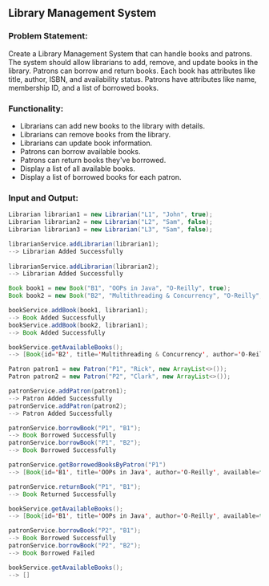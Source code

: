 ## Library Management System

### Problem Statement:
Create a Library Management System that can handle books and patrons. The system should allow librarians to add, remove, and update books in the library. Patrons can borrow and return books. Each book has attributes like title, author, ISBN, and availability status. Patrons have attributes like name, membership ID, and a list of borrowed books.

### Functionality:

- Librarians can add new books to the library with details.
- Librarians can remove books from the library.
- Librarians can update book information.
- Patrons can borrow available books.
- Patrons can return books they've borrowed.
- Display a list of all available books.
- Display a list of borrowed books for each patron.

### Input and Output:
```java
Librarian librarian1 = new Librarian("L1", "John", true);
Librarian librarian2 = new Librarian("L2", "Sam", false);
Librarian librarian3 = new Librarian("L3", "Sam", false);

librarianService.addLibrarian(librarian1);
--> Librarian Added Successfully
        
librarianService.addLibrarian(librarian2);
--> Librarian Added Successfully

Book book1 = new Book("B1", "OOPs in Java", "O-Reilly", true);
Book book2 = new Book("B2", "Multithreading & Concurrency", "O-Reilly", true);

bookService.addBook(book1, librarian1);
--> Book Added Successfully
bookService.addBook(book2, librarian1);
--> Book Added Successfully

bookService.getAvailableBooks();
--> [Book{id='B2', title='Multithreading & Concurrency', author='O-Reilly', available=true}, Book{id='B1', title='OOPs in Java', author='O-Reilly', available=true}]

Patron patron1 = new Patron("P1", "Rick", new ArrayList<>());
Patron patron2 = new Patron("P2", "Clark", new ArrayList<>());

patronService.addPatron(patron1);
--> Patron Added Successfully
patronService.addPatron(patron2);
--> Patron Added Successfully

patronService.borrowBook("P1", "B1");
--> Book Borrowed Successfully
patronService.borrowBook("P1", "B2");
--> Book Borrowed Successfully

patronService.getBorrowedBooksByPatron("P1")
--> [Book{id='B1', title='OOPs in Java', author='O-Reilly', available=false}, Book{id='B2', title='Multithreading & Concurrency', author='O-Reilly', available=false}]

patronService.returnBook("P1", "B1");
--> Book Returned Successfully

bookService.getAvailableBooks();
--> [Book{id='B1', title='OOPs in Java', author='O-Reilly', available=true}]

patronService.borrowBook("P2", "B1");
--> Book Borrowed Successfully
patronService.borrowBook("P2", "B2");
--> Book Borrowed Failed

bookService.getAvailableBooks();
--> []
```